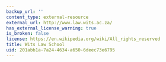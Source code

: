```yaml
---
backup_url: ''
content_type: external-resource
external_url: http://www.law.wits.ac.za/
has_external_license_warning: true
is_broken: false
license: https://en.wikipedia.org/wiki/All_rights_reserved
title: Wits Law School
uid: 201abb1a-7a24-4634-a650-6deec73e6795
---
```

